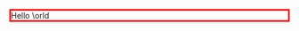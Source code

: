 <!DOCTYPE htlml>
<html>
<head>
<style>
div {
	border : solid 3px red;
}
</style>
</head>
<body>

<div>Hello \orld

</body>
</html>
